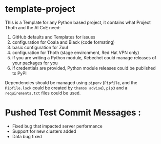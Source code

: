 # template-project

This is a Template for any Python based project, it contains what Project Thoth and the AI CoE need:

1. GitHub defaults and Templates for issues
2. configuration for Coala and Black (code formating)
3. basic configuration for Zuul
4. configuration for Thoth (stage environment, Red Hat VPN only)
5. if you are writing a Python module, Kebechet could manage releases of your packages for you
6. if credentials are provided, Python module releases could be published to PyPI

Dependencies should be managed using `pipenv` (`Pipfile`, and the `Pipfile.lock` could be created by `thamos advise`), `pip3` and a `requirements.txt` files could be used.

# Pushed Test Commit Messages : 
- Fixed bug that impacted server performance
- Support for new clusters added
- Data bug fixed
